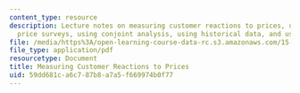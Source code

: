 ```yaml
---
content_type: resource
description: Lecture notes on measuring customer reactions to prices, uncontrolled
  price surveys, using conjoint analysis, using historical data, and using field experiments.
file: /media/https%3A/open-learning-course-data-rc.s3.amazonaws.com/15-818-pricing-spring-2010/59dd681ca6c787b8a7a5f669974b0f77_MIT15_818S10_lec04.pdf
file_type: application/pdf
resourcetype: Document
title: Measuring Customer Reactions to Prices
uid: 59dd681c-a6c7-87b8-a7a5-f669974b0f77
---
```

